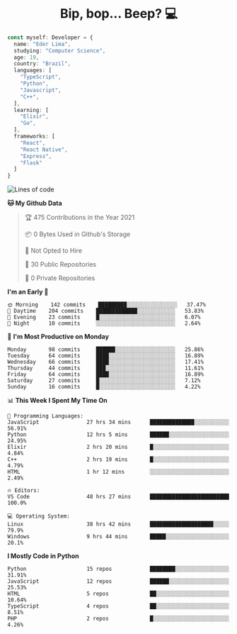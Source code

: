 <h1 align="center">Bip, bop... Beep? 💻</h1>

```Typescript
const myself: Developer = {
  name: "Eder Lima",
  studying: "Computer Science",
  age: 19,
  country: "Brazil",
  languages: [
    "TypeScript",
    "Python",
    "Javascript",
    "C++",
  ],
  learning: [
    "Elixir",
    "Go",
  ],
  frameworks: [
    "React",
    "React Native",
    "Express",
    "Flask"
  ]
}

```

<!--START_SECTION:waka-->
![Lines of code](https://img.shields.io/badge/From%20Hello%20World%20I%27ve%20Written-165788%20lines%20of%20code-blue)

**🐱 My Github Data** 

> 🏆 475 Contributions in the Year 2021
 > 
> 📦 0 Bytes Used in Github's Storage 
 > 
> 🚫 Not Opted to Hire
 > 
> 📜 30 Public Repositories 
 > 
> 🔑 0 Private Repositories  
 > 
**I'm an Early 🐤** 

```text
🌞 Morning    142 commits    █████████░░░░░░░░░░░░░░░░   37.47% 
🌆 Daytime    204 commits    █████████████░░░░░░░░░░░░   53.83% 
🌃 Evening    23 commits     █░░░░░░░░░░░░░░░░░░░░░░░░   6.07% 
🌙 Night      10 commits     ░░░░░░░░░░░░░░░░░░░░░░░░░   2.64%

```
📅 **I'm Most Productive on Monday** 

```text
Monday       98 commits     ██████░░░░░░░░░░░░░░░░░░░   25.86% 
Tuesday      64 commits     ████░░░░░░░░░░░░░░░░░░░░░   16.89% 
Wednesday    66 commits     ████░░░░░░░░░░░░░░░░░░░░░   17.41% 
Thursday     44 commits     ███░░░░░░░░░░░░░░░░░░░░░░   11.61% 
Friday       64 commits     ████░░░░░░░░░░░░░░░░░░░░░   16.89% 
Saturday     27 commits     █░░░░░░░░░░░░░░░░░░░░░░░░   7.12% 
Sunday       16 commits     █░░░░░░░░░░░░░░░░░░░░░░░░   4.22%

```


📊 **This Week I Spent My Time On** 

```text
💬 Programming Languages: 
JavaScript               27 hrs 34 mins      ██████████████░░░░░░░░░░░   56.91% 
Python                   12 hrs 5 mins       ██████░░░░░░░░░░░░░░░░░░░   24.95% 
Elixir                   2 hrs 20 mins       █░░░░░░░░░░░░░░░░░░░░░░░░   4.84% 
C++                      2 hrs 19 mins       █░░░░░░░░░░░░░░░░░░░░░░░░   4.79% 
HTML                     1 hr 12 mins        ░░░░░░░░░░░░░░░░░░░░░░░░░   2.49%

🔥 Editors: 
VS Code                  48 hrs 27 mins      █████████████████████████   100.0%

💻 Operating System: 
Linux                    38 hrs 42 mins      ████████████████████░░░░░   79.9% 
Windows                  9 hrs 44 mins       █████░░░░░░░░░░░░░░░░░░░░   20.1%

```

**I Mostly Code in Python** 

```text
Python                   15 repos            ████████░░░░░░░░░░░░░░░░░   31.91% 
JavaScript               12 repos            ██████░░░░░░░░░░░░░░░░░░░   25.53% 
HTML                     5 repos             ██░░░░░░░░░░░░░░░░░░░░░░░   10.64% 
TypeScript               4 repos             ██░░░░░░░░░░░░░░░░░░░░░░░   8.51% 
PHP                      2 repos             █░░░░░░░░░░░░░░░░░░░░░░░░   4.26%

```



<!--END_SECTION:waka-->
